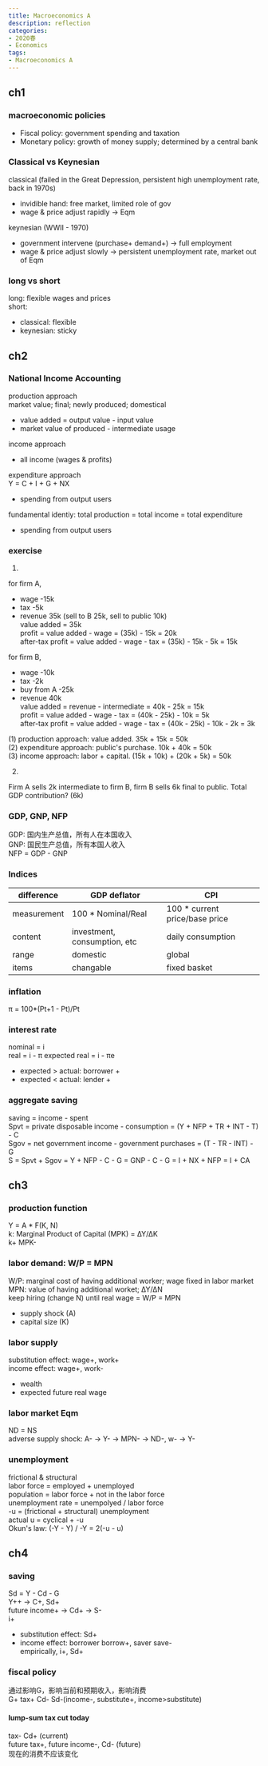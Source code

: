 ```yaml
---
title: Macroeconomics A
description: reflection
categories: 
- 2020春
- Economics
tags:
- Macroeconomics A
---
```

## ch1 
### macroeconomic policies
* Fiscal policy: government spending and taxation  
* Monetary policy: growth of money supply; determined by a central bank  

### Classical vs Keynesian
classical (failed in the Great Depression, persistent high unemployment rate, back in 1970s)
* invidible hand: free market, limited role of gov  
* wage & price adjust rapidly -> Eqm  

keynesian (WWII - 1970)
* government intervene (purchase+ demand+) -> full employment
* wage & price adjust slowly -> persistent unemployment rate, market out of Eqm

### long vs short  
long: flexible wages and prices  
short:
* classical: flexible  
* keynesian: sticky

## ch2
### National Income Accounting  

production approach  
market value; final; newly produced; domestical  
* value added = output value - input value
* market value of produced - intermediate usage  

income approach  
* all income (wages & profits)

expenditure approach  
Y = C + I + G + NX
* spending from output users  

fundamental identiy: total production = total income = total expenditure  
* spending from output users  

### exercise 
1.  
for firm A,  
* wage -15k
* tax -5k
* revenue 35k (sell to B 25k, sell to public 10k)  
value added = 35k  
profit = value added - wage = (35k) - 15k = 20k  
after-tax profit = value added - wage - tax = (35k) - 15k - 5k = 15k  

for firm B,  
* wage -10k
* tax -2k
* buy from A -25k
* revenue 40k  
value added = revenue - intermediate = 40k - 25k = 15k  
profit = value added - wage - tax = (40k - 25k) - 10k = 5k  
after-tax profit = value added - wage - tax = (40k - 25k) - 10k - 2k = 3k

(1) production approach: value added. 35k + 15k = 50k  
(2) expenditure approach: public's purchase. 10k + 40k = 50k  
(3) income approach: labor + capital. (15k + 10k) + (20k + 5k) = 50k

2.  
Firm A sells 2k intermediate to firm B, firm B sells 6k final to public. Total GDP contribution?  (6k)  

### GDP, GNP, NFP  
GDP: 国内生产总值，所有人在本国收入  
GNP: 国民生产总值，所有本国人收入  
NFP = GDP - GNP  

### Indices


| difference | GDP deflator | CPI |
| ---------- | ------------ | --- |
| measurement | 100 * Nominal/Real | 100 * current price/base price |
| content | investment, consumption, etc | daily consumption |
| range | domestic | global |
| items | changable | fixed basket |

### inflation
π = 100*(Pt+1 - Pt)/Pt

### interest rate
nominal = i  
real = i - π
expected real = i - πe  
* expected > actual: borrower +  
* expected < actual: lender +  

### aggregate saving  
saving = income - spent  
Spvt = private disposable income - consumption = (Y + NFP + TR + INT - T) - C  
Sgov = net government income - government purchases = (T - TR - INT) - G  
S = Spvt + Sgov = Y + NFP - C - G = GNP - C - G = I + NX + NFP = I + CA  

## ch3
### production function
Y = A * F(K, N)  
k: Marginal Product of Capital (MPK) = ∆Y/∆K  
k+ MPK-  

### labor demand: W/P = MPN
W/P: marginal cost of having additional worker; wage fixed in labor market    
MPN: value of having additional worket; ∆Y/∆N  
keep hiring (change N) until real wage = W/P = MPN
* supply shock (A)
* capital size (K)  

### labor supply
substitution effect: wage+, work+  
income effect: wage+, work-  
* wealth
* expected future real wage

### labor market Eqm
ND = NS  
adverse supply shock: A- -> Y- -> MPN- -> ND-, w- -> Y-  

### unemployment
frictional & structural  
labor force = employed + unemployed  
population = labor force + not in the labor force  
unemployment rate = unempolyed / labor force  
-u = (frictional + structural) unemployment  
actual u = cyclical + -u  
Okun's law: (-Y - Y) / -Y = 2(-u - u)


## ch4
### saving
Sd = Y - Cd - G  
Y++ -> C+, Sd+  
future income+ -> Cd+ -> S-  
i+  
* substitution effect: Sd+  
* income effect: borrower borrow+, saver save-  
empirically, i+, Sd+  
### fiscal policy  
通过影响G，影响当前和预期收入，影响消费  
G+ tax+ Cd- Sd-(income-, substitute+, income>substitute)  
#### lump-sum tax cut today  
tax- Cd+ (current)  
future tax+, future income-, Cd- (future)  
现在的消费不应该变化  
